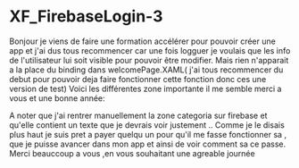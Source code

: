 # XF_FirebaseLogin-3


Bonjour je viens de faire une formation accélérer pour pouvoir créer une app 
et j'ai dus tous recommencer car une fois logguer je voulais que les info de l'utilisateur lui soit visible pour pouvoir être modifier. 
Mais rien n'apparait a la place du binding dans welcomePage.XAML( j'ai tous recommencer du debut pour pouvoir deja faire fonctionner cette fonction donc ces une version de test) 
Voici les différentes zone importante il me semble merci a vous et une bonne année: 

A noter que j'ai rentrer manuellement la zone categoria sur firebase et qu'elle contient un texte que je devrais voir justement ..
Comme je le disais plus haut je suis pret a payer quelqu un pour qu'il me fasse fonctionner sa , que je puisse avancer dans mon app et ainsi de voir comment sa ce passe.
Merci beauccoup a vous ,en vous souhaitant une agreable journée
